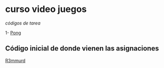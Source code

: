 # curso video juegos 
_códigos de tarea_

1- [Pong](https://github.com/juanmpy05/curso-video-juegos/tree/main/pong)

## Código inicial de donde vienen las asignaciones
[R3mmurd](https://github.com/R3mmurd/VideoGameProgramming)
